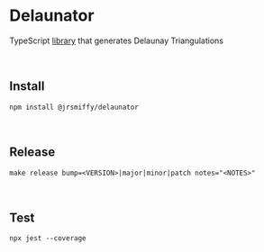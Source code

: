 # Delaunator
TypeScript [library](https://www.npmjs.com/package/@jrsmiffy/delaunator) that generates Delaunay Triangulations

<br>

## Install
`npm install @jrsmiffy/delaunator`

<br>

## Release
`make release bump=<VERSION>|major|minor|patch notes="<NOTES>"`

<br>

## Test
`npx jest --coverage`